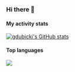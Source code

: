 ### Hi there 👋

#### My activity stats

[![gdubicki's GitHub stats](https://github-readme-stats.vercel.app/api?username=gdubicki&show_icons=true&hide_title=true)](https://github.com/anuraghazra/github-readme-stats)

#### Top languages

<img
  src="https://cr-skills-chart-widget.azurewebsites.net/api/api?username=gdubicki&skills=Python,Go,HCL,Puppet,Ruby,Shell,Groovy,JavaScript&show-other-skills=true"
/>

<!--
**gdubicki/gdubicki** is a ✨ _special_ ✨ repository because its `README.md` (this file) appears on your GitHub profile.

Here are some ideas to get you started:

- 🔭 I’m currently working on ...
- 🌱 I’m currently learning ...
- 👯 I’m looking to collaborate on ...
- 🤔 I’m looking for help with ...
- 💬 Ask me about ...
- 📫 How to reach me: ...
- 😄 Pronouns: ...
- ⚡ Fun fact: ...
-->
